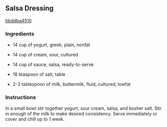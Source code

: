 ## Salsa Dressing

[bbddba4510](http://www.food.com/recipe/salsa-dressing-233858)

### Ingredients

 - 14 cup of yogurt, greek, plain, nonfat

 - 14 cup of cream, sour, cultured

 - 14 cup of sauce, salsa, ready-to-serve

 - 18 teaspoon of salt, table

 - 2-3 tablespoon of milk, buttermilk, fluid, cultured, lowfat

### Instructions

In a small bowl stir together yogurt, sour cream, salsa, and kosher salt. Stir in enough of the milk to make desired consistency. Serve immediately or cover and chill up to 1 week.